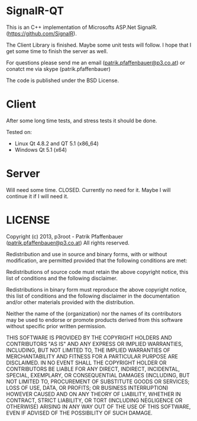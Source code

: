 SignalR-QT
==========

This is an C++ implementation of Microsofts ASP.Net SignalR. (https://github.com/SignalR).

The Client Library is finished. Maybe some unit tests will follow. I hope that I get some time to finish the server as well. 

For questions please send me an email (patrik.pfaffenbauer@p3.co.at) or conatct me via skype (patrik.pfaffenbauer)

The code is published under the BSD License.



Client
======

After some long time tests, and stress tests it should be done.

Tested on:
 * Linux Qt 4.8.2 and QT 5.1 (x86_64)
 * Windows Qt 5.1 (x64)


Server
======

Will need some time. CLOSED. Currently no need for it. Maybe I will continue it if I will need it.


LICENSE
======

Copyright (c) 2013, p3root - Patrik Pfaffenbauer (patrik.pfaffenbauer@p3.co.at)
All rights reserved.
 
Redistribution and use in source and binary forms, with or without modification,
are permitted provided that the following conditions are met:

  Redistributions of source code must retain the above copyright notice, this
  list of conditions and the following disclaimer.

  Redistributions in binary form must reproduce the above copyright notice, this
  list of conditions and the following disclaimer in the documentation and/or
  other materials provided with the distribution.

  Neither the name of the {organization} nor the names of its
  contributors may be used to endorse or promote products derived from
  this software without specific prior written permission.

THIS SOFTWARE IS PROVIDED BY THE COPYRIGHT HOLDERS AND CONTRIBUTORS "AS IS" AND
ANY EXPRESS OR IMPLIED WARRANTIES, INCLUDING, BUT NOT LIMITED TO, THE IMPLIED
WARRANTIES OF MERCHANTABILITY AND FITNESS FOR A PARTICULAR PURPOSE ARE
DISCLAIMED. IN NO EVENT SHALL THE COPYRIGHT HOLDER OR CONTRIBUTORS BE LIABLE FOR
ANY DIRECT, INDIRECT, INCIDENTAL, SPECIAL, EXEMPLARY, OR CONSEQUENTIAL DAMAGES
(INCLUDING, BUT NOT LIMITED TO, PROCUREMENT OF SUBSTITUTE GOODS OR SERVICES;
LOSS OF USE, DATA, OR PROFITS; OR BUSINESS INTERRUPTION) HOWEVER CAUSED AND ON
ANY THEORY OF LIABILITY, WHETHER IN CONTRACT, STRICT LIABILITY, OR TORT
(INCLUDING NEGLIGENCE OR OTHERWISE) ARISING IN ANY WAY OUT OF THE USE OF THIS
SOFTWARE, EVEN IF ADVISED OF THE POSSIBILITY OF SUCH DAMAGE.

